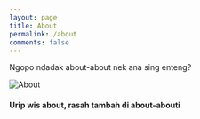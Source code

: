```yaml
---
layout: page
title: About
permalink: /about
comments: false
---
```


<div class="row justify-content-between">
<div class="col-md-8 pr-5">

<p> Ngopo ndadak about-about nek ana sing enteng? </p>

<p class="mb-5"><img class="shadow-lg" src="{{site.baseurl}}/assets/images/ABout.png" alt="About" /></p>
<h4>Urip wis about, rasah tambah di about-abouti</h4>



